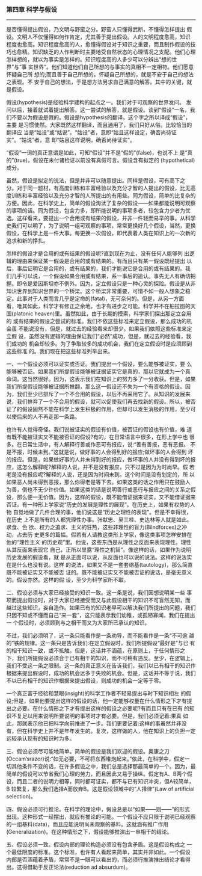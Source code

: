 ### 第四章 科学与假设

***

是否懂得提出假设，乃文明与野蛮之分。野蛮人只懂得武断，不懂得怎样提出 假设。文明人不仅懂得如何作肯定，尤其善于提出假设。人的文明程度愈高，知识 程度也愈高。知识程度愈高的人，愈懂得假设对于知识之重要，而且制作假设的技 巧也愈精。知识缺乏的人作判断时主要地受自然状态的心理情况之支配。他们心理 怎样想的，就以为事实是怎样的。知识程度高的人多少可以分辨出“想的世界”与“事 实世界”。他们知道他们自己所想的与事实的真相不一定相符。他们愿意怀疑自己所 想的;而且善于自己所想的。怀疑自己所想的，就是不安于自己的想法之表现。不 安于自己的想法，于是想方法另求自己满意的解答。其中的关键，就是假设。

假设(hypothesis)是经验科学建构的起点之一。我们对于可观察的世界发问。 发问以后，接着就试着提出解答。这一尝试的解答，就是假设。谈到“假设”一名，我 们不要以为假设是假的。假设是hypothesis的翻译。这个字之所以译成“假设”，主要 是习惯使然。大家既然这样翻译，而且通用了，我们只好从俗。比较恰当的翻译应 当是“姑设”或“姑说”。“姑设”者，意即“姑且这样设定，确否尚待证实”。“姑说”者，意 即“姑且这样说明，确否尚待证实”。

“假设”一词的真正意谓是如此，可知“假设”并不是“假的"(false)，也说不上 是“真的”(true)。假设在未付诸检证以前没有真假可言。假设含有拟定的 (hypothetical)成分。

虽然，假设是拟定的说法，但是并非可以随意提出。同样是假设，可有高下之 分。对于同一题材，有高度训练和丰富经验以及充分才智的人提出的假设，比无高 度训练和丰富经验以及充分才智的人所提出的有用些。同为假设，简单的比复杂的 方便。因此，在科学史上，简单的假设淘汰了复杂的假设——如果都能说明可观察 的事项的话。同为假设，包含力多，即所能说明的事项多者，较包含力少者为优 选。这样看来，要提出一个合用或有结果的假设，并非一件轻而易举的事。从科学史我们可以明了，为了说明一组可观察的事项，常常更换好几个假设，当然，更换 假设，在科学上是一件大事。每更换一次假设，即代表着人类在知识上的一次新的 追求和新的挣扎。

怎样的假设才是合用的或有结果的假设呢?直到现在为止，没有任何人能够列 出逻辑的理由来保证某一假设是合用的或有结果的。有而且只有某一假设既经提出 以后，事后证明它是合用的，或有结果的，我们才能说它是合用的或有结果的。我 们几乎可以说，一个假设如果合用或有结果，系一事后的追认。事先无人有确切把 握。即令是爱因斯坦亦不例外。因为，定立假设只是一种心灵的探险。假设是从非 知识世界到知识世界的一个桥梁。这个桥梁非常重要，可惜不如一般人想象之稳 定。此事对于人类而言几乎是定命的(fatal)，无可奈何的。但是，从另一方面 看，唯其如此，科学才有修正之余地，也才有进步之可能。科学并不在桕拉图的天 国(platonic heaven)里。虽然如此，由于长期的摸索，科学家们探出那定立合用的 或有结果的假设之尝试的标准。我们不依这些标准来定立假设，那么成功的机会虽 不能说没有，但是，就过去的经验看来却很少。如果我们依照这些标准来定立假 设，虽然没有逻辑的理由保证我们“必然”成功，但是，就过去的经验看，我们成功的 机会却较多。为了争取较多的成功机会，我们在定立假设时是应须顾到这些标准 的。我们现在把这些标准列举出来。

一、一个假设必须可以证实或否证。我们提出一个假设，要么能够被证实，要 么能够被否证。如果我们所提假设能够被证据证实它是真的，那以它就成为一个真 命词。这当然很好。因为，这表示我们在知识上的努力多了一分收获。但是，如果 我们所提假设能够被证据所推翻，那么这一假设还不失为一个有资格的假设。因 为，我们至少已排斥了一个不合用的假设，以后不再采用它了。从知识的发展来 说，我们排弃了一个不合用的假设，就可以促使我们再去找新的假设。所以，被否 证了的假设固然不能在科学上发生积极的作用，但却可以发生消极的作用，至少可 以使后来的人不再走那一条路。

也许有人觉得奇怪。我们说被证实的假设有价值，被否证的假设也有价值，难 道有既不能被证实又不能被否证的假设?有的，在日常语言中很多，在形上学中也 很多。在日常生活中，有人解释行善或作恶可有报应，说:“善有善报，恶有恶报。 不是不报，时候未到。”这就是说，做好事的人会得到好的报应;做坏事的人会得到 坏的报应。但是，如果做好事的人并未得到好的报应，做坏事的人并没有得到坏的报应，这怎么解释呢?解释的人说，并不是没有报应，只不过是因为为时尚早。假 若老是没有报应呢?解释的人说，还是因为时间未到。这个时间是没有划定的，所 以如果恶人尚未得到恶报，那么你得老是等下去。如果这类的话之作用只在鼓励人 为善，倒也不无少许价值。如果这类的话是说明善行或恶行与报应之间的关系之假 设，那么便一无价值。因为，这样的假设，既不能借证据来证实，又不能借证据来 否证。有一种形上学家说“历史的发展是理性的展现”。在历史上，如果有权势的人物 自觉地做了几件合理的事，他们说这是“历史之理性的表现”。但是不幸得很，在历史 上不是所有的人都凭理性办事。张献忠、吴三桂、史达林等人就是如此。求食、色 欲、权力之追求、主义的狂热，这些非理性的盲力(Bilndforces)之冲动，占去历 史更多的篇幅。假若有人请教这类形上学家，像这类事项怎样安排在他的“理性主义 的历史观”里。他说，这些东西是从理性之反面来表现理性。理性从其反面来表现它 自己，正所以显露“理性之机智”。像这样的话，如果作为说明历史发展的假设看，就 是从正面可以说，从反面也可以说的说法。这样的说法实在是什么也没有说。这样 的说法，如果又不是一套套络基(tautology)，那么简直既不能被证实又不能被否 证的。既不能被证实又不能被否证的说话，是毫无意义的。假设亦然。这样的假 设，至少为科学家所不取。

二、假设必须与大家已经接受的知识一致。这一条是说，我们因想说明某一些 事项而提出假设时，对于大家已经接受而又与此假设相干的知识不可盲然无知，而 越过这些知识，妄自造作。如果已有的知识老早可以解决我们所提出的问题，我们 只因不知或不懂而自己“来一套”，这只能表示我们幼稚，或孤陋寡闻。我们在提出一 个假设时，必须顾到与之相干而又为大家所已承认的知识。

不过，我们必须明了，这一条只能看作是一条劝导，而不能看作是一条“不可逾 越的”铁的规律。这一条只是告诉我们:在定立假设时，我们所提假设“最好是”与已 有的相干知识一致，或不抵触。但是，这话并不涵蕴，在原则上，于任何情形之 下，我们所提假设必须合于已有相干的知识，而不可稍有违反。至少，在逻辑上， 我们不受这一条之限制。这一条的真正意义在告诉我们，我们以已有相干的知识作 根据来提出假设时，成功的机会远多于失败的机会。但是，这话并不等于说，我们 不以已有相干的知识作根据来提出假设，则成功的机会一定等于零。

一个真正富于经验和慧眼(insight)的科学工作者不轻易提出与时下知识相左 的假设;但是，如果他要提出这样的假设的话，他一定能够权量在什么情形之下才有提出之必要。在什么情形之下才有提出这样的假设之必要呢?有而且只有在已有 的知识不复足以用来说明所要说明的事项时才有必要。但是，我们必须记着:果真 如此，那就表示他已把科学向前推进了一步。我们更要记着:这样的事虽然并非没 有，但在科学史上并不是年年发生的。复次，这样做的人，他在知识上的负担一定 远较承认现有的知识时为多。

三、假设必须尽可能地简单。简单的假设是我们欢迎的假设。奥康之刀 (Occam’srazor)说:“如无必要，不可将东西堆炮起来。”依此，在科学中，假定一 切其他条件不变的话，在许多假设之中，我们总是选择那最简单的一个。因为，最 简单的假设可以节省我们心理的劳力，而且因此又易于操纵。假定有A、B两个假 设，而且二者的说明力相等，同时都可证实，都不与已有知识冲突，但A较简单，B 较繁复，那么我们选择A而放弃B。这是假设领域中的“人择律”(Law of artificial selection)。

四、假设必须可行推论。在科学的理论中，假设总是以“如果——则——”的形式 出现。这种形式一经摆出，就应有推论的可能。一个假设不应只限于说明已经观察 的一组基料(data)，而且应能说明尚未观察的基料。这就涵有推广作用 (Generalization)。在这种情形之下，假设能够推演出一串相干的结论。

五、假设必须一致。假设内部的理论构造必须没有包含矛盾。这是假设构成之 一个最低限度的标准。这个标准，也许有人看起来简单，其实并非如此。一个假设 内部是否涵蕴着矛盾，常常不是一眼可以看出的，而必须行推演推出结论才看得 出。这得借助于反正论法(reduction ad absurdum)。